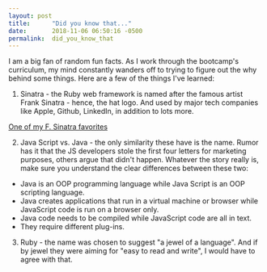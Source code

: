 ```yaml
---
layout: post
title:      "Did you know that..."
date:       2018-11-06 06:50:16 -0500
permalink:  did_you_know_that
---
```



I am a big fan of random fun facts. As I work through the bootcamp's curriculum, my mind constantly wanders off to trying to figure out the why behind some things. Here are a few of the things I've learned: 

1. Sinatra - the Ruby web framework is named after the famous artist Frank Sinatra - hence, the hat logo. And used by major tech companies like Apple, Github, LinkedIn, in addition to lots more.

[One of my F. Sinatra favorites](https://youtu.be/EUrUfJW1JGk)

2. Java Script vs. Java - the only similarity these have is the name. Rumor has it that the JS developers stole the first four letters for marketing purposes, others argue that didn't happen. Whatever the story really is, make sure you understand the clear differences between these two:
* Java is an OOP programming language while Java Script is an OOP scripting language.
* Java creates applications that run in a virtual machine or browser while JavaScript code is run on a browser only.
* Java code needs to be compiled while JavaScript code are all in text.
* They require different plug-ins.

3. Ruby - the name was chosen to suggest "a jewel of a language". And if by jewel they were aiming for "easy to read and write", I would have to agree with that. 






 
